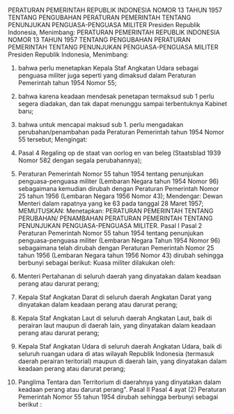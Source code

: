  PERATURAN PEMERINTAH REPUBLIK INDONESIA NOMOR 13 TAHUN 1957 TENTANG PENGUBAHAN PERATURAN PEMERINTAH TENTANG PENUNJUKAN PENGUASA-PENGUASA MILITER Presiden Republik Indonesia, Menimbang: PERATURAN PEMERINTAH REPUBLIK INDONESIA NOMOR 13 TAHUN 1957 TENTANG PENGUBAHAN PERATURAN PEMERINTAH TENTANG PENUNJUKAN PENGUASA-PENGUASA MILITER Presiden Republik Indonesia, Menimbang:
1. bahwa perlu menetapkan Kepala Staf Angkatan Udara sebagai penguasa militer juga seperti yang dimaksud dalam Peraturan Pemerintah tahun 1954 Nomor 55;
2. bahwa karena keadaan mendesak penetapan termaksud sub 1 perlu segera diadakan, dan tak dapat menunggu sampai terbentuknya Kabinet baru;
3. bahwa untuk mencapai maksud sub 1. perlu mengadakan perubahan/penambahan pada Peraturan Pemerintah tahun 1954 Nomor 55 tersebut;
Mengingat:

1. Pasal 4 Regaling op de staat van oorlog en van beleg (Staatsblad 1939 Nomor 582 dengan segala perubahannya);
2. Peraturan Pemerintah Nomor 55 tahun 1954 tentang penunjukan penguasa-penguasa militer (Lembaran Negara tahun 1954 Nomor 96) sebagaimana kemudian dirubah dengan Peraturan Pemerintah Nomor 25 tahun 1956 (Lembaran Negara 1956 Nomor 43); Mendengar: Dewan Menteri dalam rapatnya yang ke 63 pada tanggal 28 Maret 1957;
MEMUTUSKAN:
 Menetapkan: PERATURAN PEMERINTAH TENTANG PERUBAHAN/ PENAMBAHAN PERATURAN PEMERINTAH TENTANG PENUNJUKAN PENGUASA-PENGUASA MILITER. Pasal I Pasal 2 Peraturan Pemerintah Nomor 55 tahun 1954 tentang penunjukan penguasa-penguasa militer (Lembaran Negara Tahun 1954 Nomor 96) sebagaimana telah dirubah dengan Peraturan Pemerintah Nomor 25 tahun 1956 (Lembaran Negara tahun 1956 Nomor 43) dirubah sehingga berbunyi sebagai berikut: Kuasa militer dilakukan oleh:
1. Menteri Pertahanan di seluruh daerah yang dinyatakan dalam keadaan perang atau darurat perang;
2. Kepala Staf Angkatan Darat di seluruh daerah Angkatan Darat yang dinyatakan dalam keadaan perang atau darurat perang;
3. Kepala Staf Angkatan Laut di seluruh daerah Angkatan Laut, baik di perairan laut maupun di daerah lain, yang dinyatakan dalam keadaan perang atau darurat perang;
4. Kepala Staf Angkatan Udara di seluruh daerah Angkatan Udara, baik di seluruh ruangan udara di atas wilayah Republik Indonesia (termasuk daerah perairan teritorial) maupun di daerah lain, yang dinyatakan dalam keadaan perang atau darurat perang;
5. Panglima Tentara dan Territorium di daerahnya yang dinyatakan dalam keadaan perang atau darurat perang". Pasal II Pasal 4 ayat (2) Peraturan Pemerintah Nomor 55 tahun 1954 dirubah sehingga berbunyi sebagai berikut :